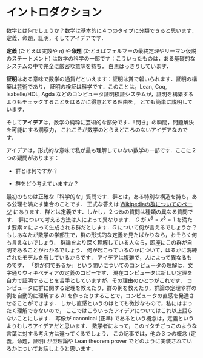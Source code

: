 # イントロダクション

<!-- What is maths? I think it can basically be classified into four types of thing. There are definitions, true/false statements, proofs, and ideas. -->

数学とは何でしょうか？数学は基本的に４つのタイプに分類できると思います．
定義，命題，証明，そしてアイデアです．

<!-- **Definitions** (for example the real numbers, or $\pi$) and **true/false statements** (for example the statement of Fermat’s Last Theorem or the statement of the Riemann Hypothesis) are part of the science of mathematics: these are black and white things which have a completely rigorous meaning within some foundational system. -->

**定義** (たとえば実数や $\pi$) や**命題** (たとえばフェルマーの最終定理やリーマン仮説のステートメント)
は数学の科学の一部です：こういったものは，ある基礎的なシステムの中で完全に厳密な意味を持ち，
白黒はっきりしています．

<!-- **Proofs** are in some sense the currency of mathematics: proofs win prizes. Constructing them is an art, checking them is a science. This explains, very simply, why computer proof verification systems such as Lean, Coq, Isabelle/HOL, Agda… are much better at checking proofs than constructing them. -->

**証明**はある意味で数学の通貨だといえます：証明は賞で報いられます．証明の構築は芸術であり，
証明の検証は科学です．このことは，Lean, Coq, Isabelle/HOL, Agda
などのコンピュータ証明検証システムが，証明を構築するよりもチェックすることをはるかに得意とする理由を，
とても簡単に説明しています．

<!-- And **ideas** are the purely artistic part of mathematics. That “lightbulb” moment, the insight which enables you to solve a problem — this is the elusive mathematical idea. -->

そして**アイデア**は，数学の純粋に芸術的な部分です．「閃き」の瞬間，問題解決を可能にする洞察力，
これこそが数学のとらえどころのないアイデアなのです．

<!-- Ideas are the part of mathematics that I understand the least, in a formal sense. Here are two questions: -->

アイデアは，形式的な意味で私が最も理解していない数学の一部です．ここに２つの疑問があります：

<!-- * What is a group? -->
* 群とは何ですか？
<!-- * How do you think about groups? -->
* 群をどう考えていますか？

<!-- The first one is a precise “scientific” question. A group is a set equipped with some extra structure, and which satisfies some axioms. The formal answer is on [Wikipedia’s page on groups](https://en.wikipedia.org/wiki/Group_(mathematics)#Definition). A group is a definition. But the second question is a different kind of question. Different people think about groups in different ways. Say $G$ is a group generated by an element x satisfying $x^5=x^8=1$. What can you say about $G$? If you are a mathematics undergraduate who has just seen the formal definition of a group, you can probably say nothing. If you have a more mature understanding of group theory, you instantly know that this group is trivial, because you have a far more sophisticated model of what is going on. Ideas are complicated, and human-dependent. A computer’s idea of what a group is, is literally a copy of the definition in Wikipedia, and this is one of the reasons that computers are currently bad at proving new theorems by themselves. You can develop a computer’s intuition by teaching it theorems about groups, or teaching it examples of groups, or trying to write AI’s which figure out group theory theorems or examples of groups automatically. But intuition is a very subtle thing, and I do not understand it at all well, so I will say no more about these ideas here. I think that the concept of a map being “canonical” is an idea rather than a definition — I think different mathematicians have different ways of thinking about this weasel word. In this post I’m going to talk about how the three other concepts are implemented in type theory, in the Lean theorem prover. -->

最初のものは正確な「科学的な」質問です．群とは，ある特別な構造を持ち，ある公理を満たす集合のことです．
正式な答えは [Wikipediaの群についてのページ](https://en.wikipedia.org/wiki/Group_(mathematics)#Definition)
にあります．群とは定義です．しかし，２つめの質問は種類の異なる質問です．
群について考える方法は人によって異なります．
$G$ が $x^5=x^8=1$ を満たす要素 $x$ によって生成される群だとします．$G$ について何が言えるでしょうか？
もしあなたが数学の学部生で，群の形式的な定義を見たばかりなら，おそらく何も言えないでしょう．
群論をより深く理解している人なら，即座にこの群が自明であることがわかるでしょう．
何が起こっているのかについて，はるかに洗練されたモデルを有しているからです．
アイデアは複雑で，人によって異なるものです．
「群が何であるか」という問いについてのコンピュータの理解は，文字通りウィキペディアの定義のコピーです．
現在コンピュータは新しい定理を自力で証明することを苦手としていますが，その理由のひとつがこれです．
コンピュータに群に関する定理を教えたり，群の例を教えたり，群論の定理や群の例を自動的に理解する AI
を作ったりすることで，コンピュータの直感を発達させることができます．
しかし直感というのはとても微妙なもので，私にはまったく理解できないので，
ここではこういったアイデアについてはこれ以上語らないことにします．
写像が canonical (正準) であるという概念は，定義というよりむしろアイデアだと思います．
数学者によって，このイタチごっこのような言葉に対する考え方は違ってくるでしょう．
この記事では，他の３つの概念 (定義，命題，証明) が型理論や Lean theorem prover
でどのように実装されているかについてお話しようと思います．